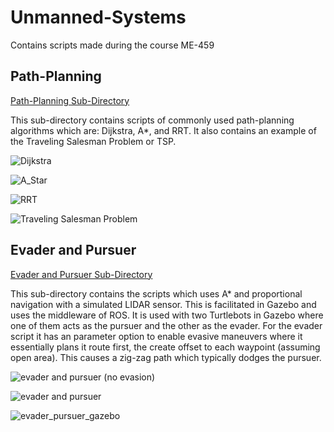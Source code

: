 # Unmanned-Systems
Contains scripts made during the course ME-459

## Path-Planning
[Path-Planning Sub-Directory](https://github.com/petern2599/Unmanned-Systems/tree/main/Path-Planning%20Algorithms)

This sub-directory contains scripts of commonly used path-planning algorithms which are: Dijkstra, A*, and RRT. It also contains an example of the Traveling Salesman Problem or TSP. 

![Dijkstra](https://user-images.githubusercontent.com/42896783/168454556-3b32b510-2fd9-4beb-9b18-2b7c6f697593.png)

![A_Star](https://user-images.githubusercontent.com/42896783/168454558-2482c041-0562-495a-b258-7660684d5446.png)

![RRT](https://user-images.githubusercontent.com/42896783/168454559-ac65647b-037e-4c94-b250-6dcd65c418be.png)

![Traveling Salesman Problem](https://user-images.githubusercontent.com/42896783/168454561-4f1814fb-ae18-49ed-8b2c-c47af63f3481.png)

## Evader and Pursuer
[Evader and Pursuer Sub-Directory](https://github.com/petern2599/Unmanned-Systems/tree/main/Evader%20and%20Pursuer)

This sub-directory contains the scripts which uses A* and proportional navigation with a simulated LIDAR sensor. This is facilitated in Gazebo and uses the middleware of ROS. It is used with two Turtlebots in Gazebo where one of them acts as the pursuer and the other as the evader. For the evader script it has an parameter option to enable evasive maneuvers where it essentially plans it route first, the create offset to each waypoint (assuming open area). This causes a zig-zag path which typically dodges the pursuer.

![evader and pursuer (no evasion)](https://user-images.githubusercontent.com/42896783/168454645-74b6528f-3e5f-46df-90b2-7bddb621fe0a.PNG)

![evader and pursuer](https://user-images.githubusercontent.com/42896783/168454647-df2d810a-2701-44d3-aba5-be09b3c3c9f8.PNG)

![evader_pursuer_gazebo](https://user-images.githubusercontent.com/42896783/168454655-daa31a8a-7703-489c-be00-4ab96ba051a3.PNG)
